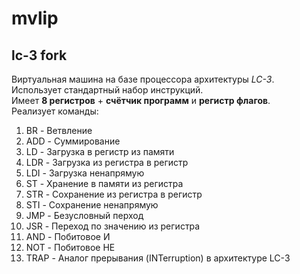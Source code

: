 # mvlip
## lc-3 fork

Виртуальная машина на базе процессора архитектуры *LC-3*.  
Использует стандартный набор инструкций.  
Имеет **8 регистров** + **счётчик программ** и **регистр флагов**.  
Реализует команды:  
1. BR - Ветвление
2. ADD - Суммирование
3. LD - Загрузка в регистр из памяти
4. LDR - Загрузка из регистра в регистр
5. LDI - Загрузка ненапрямую
6. ST - Хранение в памяти из регистра
7. STR - Сохранение из регистра в регистр
8. STI - Сохранение ненапрямую
9. JMP - Безусловный перход
10. JSR - Переход по значению из регистра
11. AND - Побитовое И
12. NOT - Побитовое НЕ
13. TRAP - Аналог прерывания (INTerruption) в архитектуре LC-3